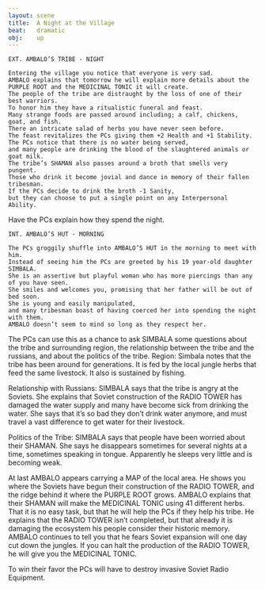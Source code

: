 ```yaml
---
layout: scene
title:  A Night at the Village
beat:   dramatic
obj:    up
---
```



~~~
EXT. AMBALO’S TRIBE - NIGHT

Entering the village you notice that everyone is very sad.
AMBALO explains that tomorrow he will explain more details about the PURPLE ROOT and the MEDICINAL TONIC it will create.
The people of the tribe are distraught by the loss of one of their best warriors.
To honor him they have a ritualistic funeral and feast.
Many strange foods are passed around including; a calf, chickens, goat, and fish.
There an intricate salad of herbs you have never seen before.
The feast revitalizes the PCs giving them +2 Health and +1 Stability.
The PCs notice that there is no water being served,
and many people are drinking the blood of the slaughtered animals or goat milk.
The tribe’s SHAMAN also passes around a broth that smells very pungent.
Those who drink it become jovial and dance in memory of their fallen tribesman.
If the PCs decide to drink the broth -1 Sanity,
but they can choose to put a single point on any Interpersonal Ability.
~~~

Have the PCs explain how they spend the night.


~~~
INT. AMBALO’S HUT - MORNING

The PCs groggily shuffle into AMBALO’S HUT in the morning to meet with him.
Instead of seeing him the PCs are greeted by his 19 year-old daughter SIMBALA.
She is an assertive but playful woman who has more piercings than any of you have seen.
She smiles and welcomes you, promising that her father will be out of bed soon.
She is young and easily manipulated,
and many tribesman boast of having coerced her into spending the night with them.
AMBALO doesn’t seem to mind so long as they respect her.
~~~



The PCs can use this as a chance to ask SIMBALA some questions about the tribe and surrounding region,
the relationship between the tribe and the russians, and about the politics of the tribe.
Region: Simbala notes that the tribe has been around for generations.
It is fed by the local jungle herbs that feed the same livestock.
It also is sustained by fishing.

Relationship with Russians:
SIMBALA says that the tribe is angry at the Soviets.
She explains that Soviet construction of the RADIO TOWER has damaged the water supply and many have become sick from drinking the water.
She says that it’s so bad they don’t drink water anymore,
and must travel a vast difference to get water for their livestock.

Politics of the Tribe:
SIMBALA says that people have been worried about their SHAMAN.
She says he disappears sometimes for several nights at a time, sometimes speaking in tongue.
Apparently he sleeps very little and is becoming weak.


At last AMBALO appears carrying a MAP of the local area.
He shows you where the Soviets have begun their construction of the RADIO TOWER,
and the ridge behind it where the PURPLE ROOT grows.
AMBALO explains that their SHAMAN will make the MEDICINAL TONIC using 41 different herbs.
That it is no easy task, but that he will help the PCs if they help his tribe.
He explains that the RADIO TOWER isn’t completed,
but that already it is damaging the ecosystem his people consider their historic memory.
AMBALO continues to tell you that he fears Soviet expansion will one day cut down the jungles.
If you can halt the production of the RADIO TOWER, he will give you the MEDICINAL TONIC.

To win their favor the PCs will have to destroy invasive Soviet Radio Equipment.



